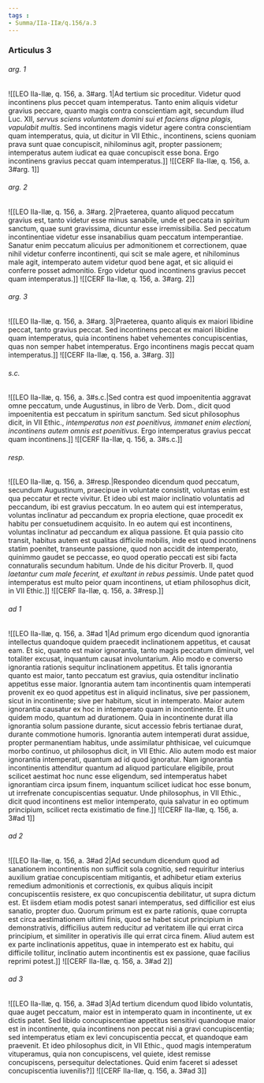 ```yaml
---
tags : 
- Summa/IIa-IIæ/q.156/a.3
---
```


### Articulus 3

###### arg. 1
![[LEO IIa-IIæ, q. 156, a. 3#arg. 1|Ad tertium sic proceditur. Videtur quod incontinens plus peccet quam intemperatus. Tanto enim aliquis videtur gravius peccare, quanto magis contra conscientiam agit, secundum illud Luc. XII, *servus sciens voluntatem domini sui et faciens digna plagis, vapulabit multis*. Sed incontinens magis videtur agere contra conscientiam quam intemperatus, quia, ut dicitur in VII Ethic., incontinens, sciens quoniam prava sunt quae concupiscit, nihilominus agit, propter passionem; intemperatus autem iudicat ea quae concupiscit esse bona. Ergo incontinens gravius peccat quam intemperatus.]]
![[CERF IIa-IIæ, q. 156, a. 3#arg. 1]]

###### arg. 2
![[LEO IIa-IIæ, q. 156, a. 3#arg. 2|Praeterea, quanto aliquod peccatum gravius est, tanto videtur esse minus sanabile, unde et peccata in spiritum sanctum, quae sunt gravissima, dicuntur esse irremissibilia. Sed peccatum incontinentiae videtur esse insanabilius quam peccatum intemperantiae. Sanatur enim peccatum alicuius per admonitionem et correctionem, quae nihil videtur conferre incontinenti, qui scit se male agere, et nihilominus male agit, intemperato autem videtur quod bene agat, et sic aliquid ei conferre posset admonitio. Ergo videtur quod incontinens gravius peccet quam intemperatus.]]
![[CERF IIa-IIæ, q. 156, a. 3#arg. 2]]

###### arg. 3
![[LEO IIa-IIæ, q. 156, a. 3#arg. 3|Praeterea, quanto aliquis ex maiori libidine peccat, tanto gravius peccat. Sed incontinens peccat ex maiori libidine quam intemperatus, quia incontinens habet vehementes concupiscentias, quas non semper habet intemperatus. Ergo incontinens magis peccat quam intemperatus.]]
![[CERF IIa-IIæ, q. 156, a. 3#arg. 3]]

###### s.c.
![[LEO IIa-IIæ, q. 156, a. 3#s.c.|Sed contra est quod impoenitentia aggravat omne peccatum, unde Augustinus, in libro de Verb. Dom., dicit quod impoenitentia est peccatum in spiritum sanctum. Sed sicut philosophus dicit, in VII Ethic., *intemperatus non est poenitivus, immanet enim electioni, incontinens autem omnis est poenitivus*. Ergo intemperatus gravius peccat quam incontinens.]]
![[CERF IIa-IIæ, q. 156, a. 3#s.c.]]

###### resp.
![[LEO IIa-IIæ, q. 156, a. 3#resp.|Respondeo dicendum quod peccatum, secundum Augustinum, praecipue in voluntate consistit, voluntas enim est qua peccatur et recte vivitur. Et ideo ubi est maior inclinatio voluntatis ad peccandum, ibi est gravius peccatum. In eo autem qui est intemperatus, voluntas inclinatur ad peccandum ex propria electione, quae procedit ex habitu per consuetudinem acquisito. In eo autem qui est incontinens, voluntas inclinatur ad peccandum ex aliqua passione. Et quia passio cito transit, habitus autem est qualitas difficile mobilis, inde est quod incontinens statim poenitet, transeunte passione, quod non accidit de intemperato, quinimmo gaudet se peccasse, eo quod operatio peccati est sibi facta connaturalis secundum habitum. Unde de his dicitur Proverb. II, quod *laetantur cum male fecerint, et exultant in rebus pessimis*. Unde patet quod intemperatus est multo peior quam incontinens, ut etiam philosophus dicit, in VII Ethic.]]
![[CERF IIa-IIæ, q. 156, a. 3#resp.]]

###### ad 1
![[LEO IIa-IIæ, q. 156, a. 3#ad 1|Ad primum ergo dicendum quod ignorantia intellectus quandoque quidem praecedit inclinationem appetitus, et causat eam. Et sic, quanto est maior ignorantia, tanto magis peccatum diminuit, vel totaliter excusat, inquantum causat involuntarium. Alio modo e converso ignorantia rationis sequitur inclinationem appetitus. Et talis ignorantia quanto est maior, tanto peccatum est gravius, quia ostenditur inclinatio appetitus esse maior. Ignorantia autem tam incontinentis quam intemperati provenit ex eo quod appetitus est in aliquid inclinatus, sive per passionem, sicut in incontinente; sive per habitum, sicut in intemperato. Maior autem ignorantia causatur ex hoc in intemperato quam in incontinente. Et uno quidem modo, quantum ad durationem. Quia in incontinente durat illa ignorantia solum passione durante, sicut accessio febris tertianae durat, durante commotione humoris. Ignorantia autem intemperati durat assidue, propter permanentiam habitus, unde assimilatur phthisicae, vel cuicumque morbo continuo, ut philosophus dicit, in VII Ethic. Alio autem modo est maior ignorantia intemperati, quantum ad id quod ignoratur. Nam ignorantia incontinentis attenditur quantum ad aliquod particulare eligibile, prout scilicet aestimat hoc nunc esse eligendum, sed intemperatus habet ignorantiam circa ipsum finem, inquantum scilicet iudicat hoc esse bonum, ut irrefrenate concupiscentias sequatur. Unde philosophus, in VII Ethic., dicit quod incontinens est melior intemperato, quia salvatur in eo optimum principium, scilicet recta existimatio de fine.]]
![[CERF IIa-IIæ, q. 156, a. 3#ad 1]]

###### ad 2
![[LEO IIa-IIæ, q. 156, a. 3#ad 2|Ad secundum dicendum quod ad sanationem incontinentis non sufficit sola cognitio, sed requiritur interius auxilium gratiae concupiscentiam mitigantis, et adhibetur etiam exterius remedium admonitionis et correctionis, ex quibus aliquis incipit concupiscentiis resistere, ex quo concupiscentia debilitatur, ut supra dictum est. Et iisdem etiam modis potest sanari intemperatus, sed difficilior est eius sanatio, propter duo. Quorum primum est ex parte rationis, quae corrupta est circa aestimationem ultimi finis, quod se habet sicut principium in demonstrativis, difficilius autem reducitur ad veritatem ille qui errat circa principium, et similiter in operativis ille qui errat circa finem. Aliud autem est ex parte inclinationis appetitus, quae in intemperato est ex habitu, qui difficile tollitur, inclinatio autem incontinentis est ex passione, quae facilius reprimi potest.]]
![[CERF IIa-IIæ, q. 156, a. 3#ad 2]]

###### ad 3
![[LEO IIa-IIæ, q. 156, a. 3#ad 3|Ad tertium dicendum quod libido voluntatis, quae auget peccatum, maior est in intemperato quam in incontinente, ut ex dictis patet. Sed libido concupiscentiae appetitus sensitivi quandoque maior est in incontinente, quia incontinens non peccat nisi a gravi concupiscentia; sed intemperatus etiam ex levi concupiscentia peccat, et quandoque eam praevenit. Et ideo philosophus dicit, in VII Ethic., quod magis intemperatum vituperamus, quia non concupiscens, vel quiete, idest remisse concupiscens, persequitur delectationes. Quid enim faceret si adesset concupiscentia iuvenilis?]]
![[CERF IIa-IIæ, q. 156, a. 3#ad 3]]

